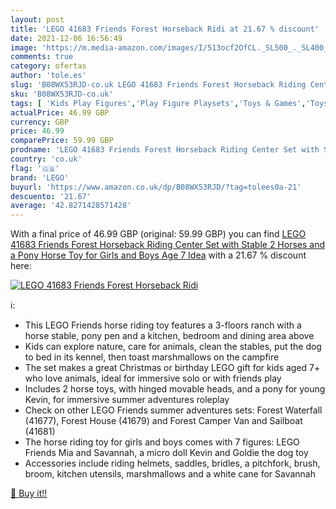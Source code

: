 ```yaml
---
layout: post
title: 'LEGO 41683 Friends Forest Horseback Ridi at 21.67 % discount'
date: 2021-12-06 16:56:49
image: 'https://m.media-amazon.com/images/I/513ocf2OfCL._SL500_._SL400_.jpg'
comments: true
category: ofertas
author: 'tole.es'
slug: 'B08WX53RJD-co.uk LEGO 41683 Friends Forest Horseback Riding Center Set...'
sku: 'B08WX53RJD-co.uk'
tags: [ 'Kids Play Figures','Play Figure Playsets','Toys & Games','Toys Store','lego', ]
actualPrice: 46.99 GBP
currency: GBP
price: 46.99
comparePrice: 59.99 GBP
prodname: 'LEGO 41683 Friends Forest Horseback Riding Center Set with Stable  2 Horses and a Pony  Horse Toy for Girls and Boys Age 7 Idea'
country: 'co.uk'
flag: '🇬🇧'
brand: 'LEGO'
buyurl: 'https://www.amazon.co.uk/dp/B08WX53RJD/?tag=tolees0a-21'
descuento: '21.67'
average: '42.8271428571428'
---
```


With a final price of 46.99 GBP (original: 59.99 GBP) you can find [LEGO 41683 Friends Forest Horseback Riding Center Set with Stable  2 Horses and a Pony  Horse Toy for Girls and Boys Age 7 Idea](https://www.amazon.co.uk/dp/B08WX53RJD/?tag=tolees0a-21) with a  21.67 % discount here:

[![LEGO 41683 Friends Forest Horseback Ridi](https://m.media-amazon.com/images/I/513ocf2OfCL._SL500_._SL400_.jpg)](https://www.amazon.co.uk/dp/B08WX53RJD/?tag=tolees0a-21)

ℹ️:

- This LEGO Friends horse riding toy features a 3-floors ranch with a horse stable, pony pen and a kitchen, bedroom and dining area above
- Kids can explore nature, care for animals, clean the stables, put the dog to bed in its kennel, then toast marshmallows on the campfire
- The set makes a great Christmas or birthday LEGO gift for kids aged 7+ who love animals, ideal for immersive solo or with friends play
- Includes 2 horse toys, with hinged movable heads, and a pony for young Kevin, for immersive summer adventures roleplay
- Check on other LEGO Friends summer adventures sets: Forest Waterfall (41677), Forest House (41679) and Forest Camper Van and Sailboat (41681)
- The horse riding toy for girls and boys comes with 7 figures: LEGO Friends Mia and Savannah, a micro doll Kevin and Goldie the dog toy
- Accessories include riding helmets, saddles, bridles, a pitchfork, brush, broom, kitchen utensils, marshmallows and a white cane for Savannah

[🛒 Buy it!!](https://www.amazon.co.uk/dp/B08WX53RJD/?tag=tolees0a-21)
